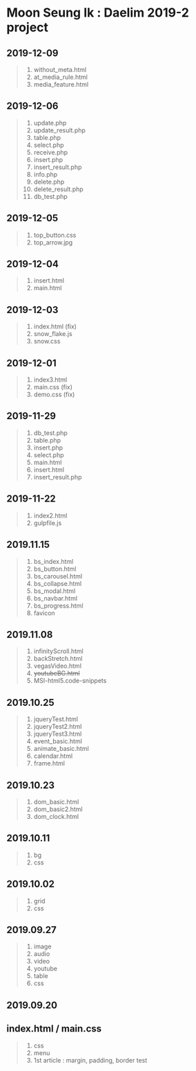 # Moon Seung Ik : Daelim 2019-2 project

## 2019-12-09
> 1. without_meta.html
> 2. at_media_rule.html
> 3. media_feature.html

## 2019-12-06
> 1. update.php
> 2. update_result.php
> 3. table.php
> 4. select.php
> 5. receive.php
> 6. insert.php
> 7. insert_result.php
> 8. info.php
> 9. delete.php
>10. delete_result.php
>11. db_test.php

## 2019-12-05
> 1. top_button.css
> 2. top_arrow.jpg

## 2019-12-04
> 1. insert.html
> 2. main.html

## 2019-12-03
> 1. index.html (fix)
> 2. snow_flake.js
> 3. snow.css

## 2019-12-01
> 1. index3.html
> 2. main.css (fix)
> 3. demo.css (fix)

## 2019-11-29
> 1. db_test.php
> 2. table.php
> 3. insert.php
> 4. select.php
> 5. main.html
> 6. insert.html
> 7. insert_result.php

## 2019-11-22
> 1. index2.html
> 2. gulpfile.js

## 2019.11.15
> 1. bs_index.html
> 2. bs_button.html
> 3. bs_carousel.html
> 4. bs_collapse.html
> 5. bs_modal.html
> 6. bs_navbar.html
> 7. bs_progress.html
> 8. favicon

## 2019.11.08
> 1. infinityScroll.html
> 2. backStretch.html
> 3. vegasVideo.html
> 4. ~~youtubeBG.html~~
> 5. MSI-html5.code-snippets

## 2019.10.25
> 1. jqueryTest.html
> 2. jqueryTest2.html
> 3. jqueryTest3.html
> 4. event_basic.html
> 5. animate_basic.html
> 6. calendar.html
> 7. frame.html

## 2019.10.23
> 1. dom_basic.html
> 2. dom_basic2.html
> 3. dom_clock.html

## 2019.10.11
> 1. bg
> 2. css

## 2019.10.02
> 1. grid
> 2. css

## 2019.09.27
> 1. image
> 2. audio
> 3. video
> 4. youtube
> 5. table
> 6. css

## 2019.09.20
## index.html / main.css
> 1. css
> 2. menu
> 3. 1st article : margin, padding, border test
